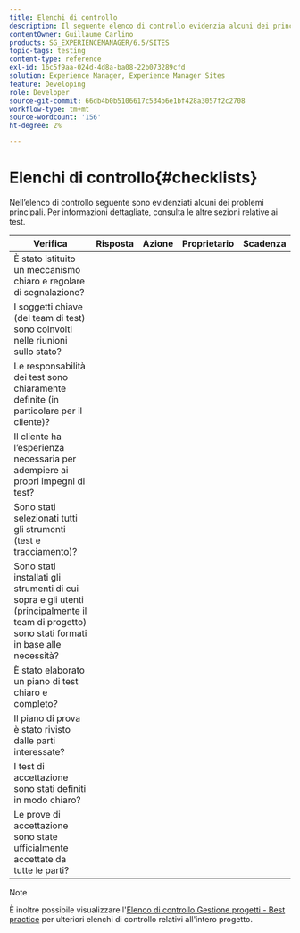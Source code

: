 ```yaml
---
title: Elenchi di controllo
description: Il seguente elenco di controllo evidenzia alcuni dei principali problemi di test
contentOwner: Guillaume Carlino
products: SG_EXPERIENCEMANAGER/6.5/SITES
topic-tags: testing
content-type: reference
exl-id: 16c5f9aa-024d-4d8a-ba08-22b073289cfd
solution: Experience Manager, Experience Manager Sites
feature: Developing
role: Developer
source-git-commit: 66db4b0b5106617c534b6e1bf428a3057f2c2708
workflow-type: tm+mt
source-wordcount: '156'
ht-degree: 2%

---
```


# Elenchi di controllo{#checklists}

Nell’elenco di controllo seguente sono evidenziati alcuni dei problemi principali. Per informazioni dettagliate, consulta le altre sezioni relative ai test.

| Verifica | Risposta | Azione | Proprietario | Scadenza |
|---|---|---|---|---|
| È stato istituito un meccanismo chiaro e regolare di segnalazione? |  |  |  |  |
| I soggetti chiave (del team di test) sono coinvolti nelle riunioni sullo stato? |  |  |  |  |
| Le responsabilità dei test sono chiaramente definite (in particolare per il cliente)? |  |  |  |  |
| Il cliente ha l’esperienza necessaria per adempiere ai propri impegni di test? |  |  |  |  |
| Sono stati selezionati tutti gli strumenti (test e tracciamento)? |  |  |  |  |
| Sono stati installati gli strumenti di cui sopra e gli utenti (principalmente il team di progetto) sono stati formati in base alle necessità? |  |  |  |  |
| È stato elaborato un piano di test chiaro e completo? |  |  |  |  |
| Il piano di prova è stato rivisto dalle parti interessate? |  |  |  |  |
| I test di accettazione sono stati definiti in modo chiaro? |  |  |  |  |
| Le prove di accettazione sono state ufficialmente accettate da tutte le parti? |  |  |  |  |

>[!NOTE]
>
>È inoltre possibile visualizzare l&#39;[Elenco di controllo Gestione progetti - Best practice](/help/managing/best-practices.md) per ulteriori elenchi di controllo relativi all&#39;intero progetto.
